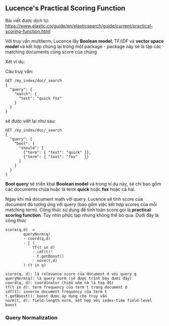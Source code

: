 ## Lucence's Practical Scoring Function

Bài viết được dịch từ: https://www.elastic.co/guide/en/elasticsearch/guide/current/practical-scoring-function.html

Với truy vấn multiterm, Lucence lấy **Boolean model**, TF/IDF và **vector space model** và kết hợp chúng lại trong một package - package này sẽ là tập các matching documents cùng score của chúng

Xét ví dụ:

Câu truy vấn:

```
GET /my_index/doc/_search
{
  "query": {
    "match": {
      "text": "quick fox"
    }
  }
}
```

sẽ được viết lại như sau:

```
GET /my_index/doc/_search
{
  "query": {
    "bool": {
      "should": [
        {"term": { "text": "quick" }},
        {"term": { "text": "fox"   }}
      ]
    }
  }
}
```

**Bool query** sẽ triển khai **Boolean model** và trong ví dụ này, sẽ chỉ bao gồm các documents chứa hoặc là term **quick** hoặc **fox** hoặc cả hai.

Ngay khi mà document math với query. Lucence sẽ tính score của document đó tương ứng với query (bao gồm việc kết hợp scores của mỗi matching term). Công thức sử dụng để tính toán score gọi là **practical scoring function**. Tuy nhìn phức tạp nhưng không thể bỏ qua. Dưới đây là công thức

```
score(q,d)  =  
        queryNorm(q)  
        · coord(q,d)    
        · ∑ (           
            tf(t in d)   
            · idf(t)²      
            · t.getBoost() 
            · norm(t,d)    
        ) (t in q)

score(q, d): là relevance score của document d với query q
queryNorm(q): là query norm (sẽ được trình bày dưới đây)
coord(q, d): coordinator (hiểu nôm nà là toạ độ)
tf(t in d): term frequency của term t trong document d
idf(t): inverse document frequency của term t
t.getBoost(): boost được áp dụng cho truy vấn
norm(t, d): field-length norm, kết hợp với index-time field-level boost
```

### Query Normalization



